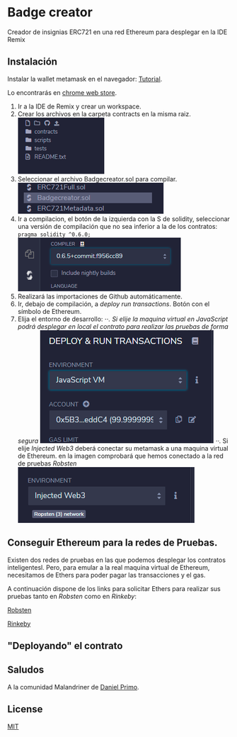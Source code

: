 # Badge creator
Creador de insignias ERC721 en una red Ethereum para desplegar en la IDE Remix

## Instalación

Instalar la wallet metamask en el navegador: [Tutorial](https://etherworld.co/2019/07/07/install-metamask-on-brave-browser/).

Lo encontrarás en 
 [chrome web store](https://chrome.google.com/webstore/detail/metamask/nkbihfbeogaeaoehlefnkodbefgpgknn?hl=es).


1. Ir a la IDE de Remix y crear un workspace.
2. Crear los archivos en la carpeta contracts en la misma raiz.
 ![](img/carpeta-contracts.png "carpeta de contratos")
3. Seleccionar el archivo Badgecreator.sol para compilar.
![](img/seleccion-archivo.png "seleccion del archivo")
4. Ir a compilacion, el botón de la izquierda con la S de solidity, seleccionar una versión de compilación que no sea inferior a la de los contratos: ``` pragma solidity ^0.6.0;``` 
 ![](img/seleccion-compilador.png "seleccion de compilador")
6. Realizará las importaciones de Github automáticamente. 
7. Ir, debajo de compilación, a _deploy run transactions_. Botón con el símbolo de Ethereum.
8.  Elija el entorno de desarrollo:
⋅⋅*. Si elije la maquina virtual en JavaScript podrá desplegar en local el contrato para realizar las pruebas de forma segura ![](img/entorno-javascript.png "seleccion de compilador")
⋅⋅*. Si elije _Injected Web3_ deberá conectar su metamask a una maquina virtual de Ethereum. en la imagen comprobará que hemos conectado a la red de pruebas _Robsten_ ![](img/entorno-injected-Web3.png "seleccion de compilador")


## Conseguir Ethereum para la redes de Pruebas.

Existen dos redes de pruebas en las que podemos desplegar los contratos inteligentesl. Pero, para emular a la real maquina virtual de Ethereum, necesitamos de Ethers para poder pagar las transacciones y el gas.

A continuación dispone de los links para solicitar Ethers para realizar sus pruebas tanto en _Robsten_ como en _Rinkeby_:

 [Robsten](https://faucet.ropsten.be/)

  [Rinkeby](https://faucet.rinkeby.io/)

## "Deployando" el contrato


## Saludos
A la comunidad Malandriner de  [Daniel Primo](https://www.danielprimo.io/).

## License
[MIT](https://choosealicense.com/licenses/mit/)
